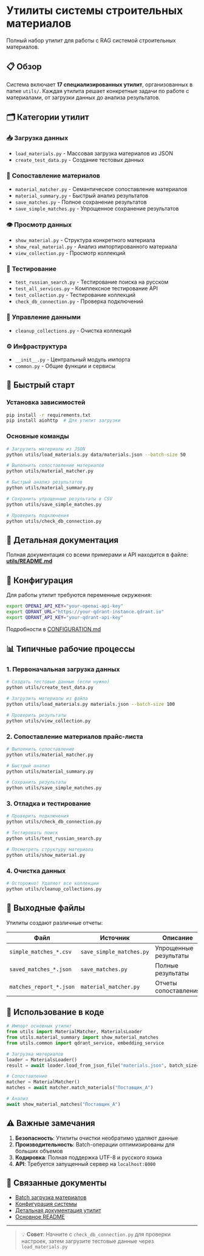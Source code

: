 # Утилиты системы строительных материалов

Полный набор утилит для работы с RAG системой строительных материалов.

## 📋 Обзор

Система включает **17 специализированных утилит**, организованных в папке `utils/`. Каждая утилита решает конкретные задачи по работе с материалами, от загрузки данных до анализа результатов.

## 🗂️ Категории утилит

### 📥 **Загрузка данных**
- `load_materials.py` - Массовая загрузка материалов из JSON
- `create_test_data.py` - Создание тестовых данных

### 🔄 **Сопоставление материалов**  
- `material_matcher.py` - Семантическое сопоставление материалов
- `material_summary.py` - Быстрый анализ результатов
- `save_matches.py` - Полное сохранение результатов
- `save_simple_matches.py` - Упрощенное сохранение результатов

### 👁️ **Просмотр данных**
- `show_material.py` - Структура конкретного материала
- `show_real_material.py` - Анализ импортированного материала
- `view_collection.py` - Просмотр коллекций

### 🧪 **Тестирование**
- `test_russian_search.py` - Тестирование поиска на русском
- `test_all_services.py` - Комплексное тестирование API
- `test_collection.py` - Тестирование коллекций
- `check_db_connection.py` - Проверка подключений

### 🧹 **Управление данными**
- `cleanup_collections.py` - Очистка коллекций

### ⚙️ **Инфраструктура**
- `__init__.py` - Центральный модуль импорта
- `common.py` - Общие функции и сервисы

## 🚀 Быстрый старт

### Установка зависимостей
```bash
pip install -r requirements.txt
pip install aiohttp  # Для утилит загрузки
```

### Основные команды
```bash
# Загрузить материалы из JSON
python utils/load_materials.py data/materials.json --batch-size 50

# Выполнить сопоставление материалов
python utils/material_matcher.py

# Быстрый анализ результатов
python utils/material_summary.py

# Сохранить упрощенные результаты в CSV
python utils/save_simple_matches.py

# Проверить подключения
python utils/check_db_connection.py
```

## 📖 Детальная документация

Полная документация со всеми примерами и API находится в файле:
**[utils/README.md](../utils/README.md)**

## 🔧 Конфигурация

Для работы утилит требуются переменные окружения:

```bash
export OPENAI_API_KEY="your-openai-api-key"
export QDRANT_URL="https://your-qdrant-instance.qdrant.io"
export QDRANT_API_KEY="your-qdrant-api-key"
```

Подробности в [CONFIGURATION.md](CONFIGURATION.md)

## 📊 Типичные рабочие процессы

### 1. Первоначальная загрузка данных
```bash
# Создать тестовые данные (если нужно)
python utils/create_test_data.py

# Загрузить материалы из файла
python utils/load_materials.py materials.json --batch-size 100

# Проверить результаты
python utils/view_collection.py
```

### 2. Сопоставление материалов прайс-листа
```bash
# Выполнить сопоставление
python utils/material_matcher.py

# Быстрый анализ
python utils/material_summary.py

# Сохранить результаты
python utils/save_simple_matches.py
```

### 3. Отладка и тестирование
```bash
# Проверить подключения
python utils/check_db_connection.py

# Тестировать поиск
python utils/test_russian_search.py

# Посмотреть структуру материала
python utils/show_material.py
```

### 4. Очистка данных
```bash
# Осторожно! Удаляет все коллекции
python utils/cleanup_collections.py
```

## 📁 Выходные файлы

Утилиты создают различные отчеты:

| Файл | Источник | Описание |
|------|----------|----------|
| `simple_matches_*.csv` | `save_simple_matches.py` | Упрощенные результаты |
| `saved_matches_*.json` | `save_matches.py` | Полные результаты |
| `matches_report_*.json` | `material_matcher.py` | Отчеты сопоставления |

## 🎯 Использование в коде

```python
# Импорт основных утилит
from utils import MaterialMatcher, MaterialsLoader
from utils.material_summary import show_material_matches
from utils.common import qdrant_service, embedding_service

# Загрузка материалов
loader = MaterialsLoader()
result = await loader.load_from_json_file("materials.json", batch_size=50)

# Сопоставление
matcher = MaterialMatcher()
matches = await matcher.match_materials("Поставщик_А")

# Анализ
await show_material_matches("Поставщик_А")
```

## ⚠️ Важные замечания

1. **Безопасность**: Утилиты очистки необратимо удаляют данные
2. **Производительность**: Batch-операции оптимизированы для больших объемов
3. **Кодировка**: Полная поддержка UTF-8 и русского языка
4. **API**: Требуется запущенный сервер на `localhost:8000`

## 🔗 Связанные документы

- [Batch загрузка материалов](BATCH_MATERIALS_LOADING.md)
- [Конфигурация системы](CONFIGURATION.md)
- [Детальная документация утилит](../utils/README.md)
- [Основное README](../README.md)

---

> 💡 **Совет**: Начните с `check_db_connection.py` для проверки настроек, затем загрузите тестовые данные через `load_materials.py` 